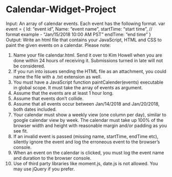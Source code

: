 # Calendar-Widget-Project
Input: An array of calendar events. Each event has the following format.
var event = {
Id: “event id”,
Name: “event name”,
startTime: “start time”, // format example - “Jan/15/2018 10:00 AM PST”
endTime: “end time”
}
Output: Write an html file that contains your JavaScript, HTML and CSS to paint the given
events on a calendar.
Please note:
1. Name your file calendar.html. Send it over to Kim Howell when you are done within 24
hours of receiving it. Submissions turned in late will not be considered.
2. If you run into issues sending the HTML file as an attachment, you could name the file
with a .txt extension as well.
3. You must have a JavaScript function paintCalender(events) executable in global scope.
It must take the array of events as argument.
4. Assume that the events are at least 1 hour long.
5. Assume that events don’t collide.
6. Assume that all events occur between Jan/14/2018 and Jan/20/2018, both dates
included.
7. Your calendar must show a weekly view (one column per day), similar to google
calendar view by week. The calendar must take up 100% of the browser width and
height with reasonable margin and/or padding as you see fit.
8. If an invalid event is passed (missing name, startTime, endTime etc), silently ignore the
event and log the erroneous event to the browser’s console.
9. When an event on the calendar is clicked, you must log the event name and duration to
the browser console.
10. Use of third party libraries like moment.js, date.js is not allowed. You may use jQuery if
you prefer.

